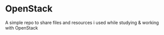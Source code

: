 # OpenStack

A simple repo to share files and resources i used while studying & working with OpenStack
